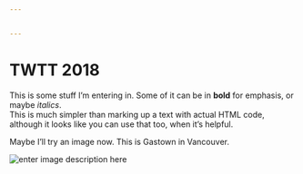 ```yaml
---


---
```


<h1 id="twtt-2018">TWTT 2018</h1>
<p>This is some stuff I’m entering in. Some of it can be in <strong>bold</strong> for emphasis, or maybe <em>italics</em>.<br>
This is much simpler than marking up a text with actual HTML code, although it looks like you can use that too, when it’s helpful.</p>
<p>Maybe I’ll try an image now. This is Gastown in Vancouver.</p>
<p><img src="https://lh3.googleusercontent.com/9GwxgnpJmAlfHRuboOBs08iJBtUhgqMs2ivGUEecn-p05R9xehrJnSfULZMURlsA1z4W_4rQRpLC" alt="enter image description here" title="Gastown"></p>


